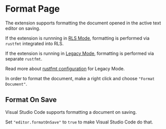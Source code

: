 # Format Page

The extension supports formatting the document opened in the active text editor on saving.

If the extension is runnning in [RLS Mode](rls_mode.md), formatting is performed via `rustfmt` integrated into RLS.

If the extension is running in [Legacy Mode](legacy_mode/main.md), formatting is performed via separate `rustfmt`.

Read more about [rustfmt configuration](legacy_mode/rustfmt_configuration.md) for Legacy Mode.

In order to format the document, make a right click and choose `"Format Document"`.

## Format On Save

Visual Studio Code supports formatting a document on saving.

Set `"editor.formatOnSave"` to `true` to make Visual Studio Code do that.
